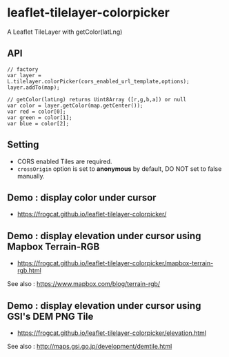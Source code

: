 # leaflet-tilelayer-colorpicker
A Leaflet TileLayer with getColor(latLng)

## API
```
// factory
var layer = L.tilelayer.colorPicker(cors_enabled_url_template,options);
layer.addTo(map);

// getColor(latLng) returns Uint8Array ([r,g,b,a]) or null
var color = layer.getColor(map.getCenter());
var red = color[0];
var green = color[1];
var blue = color[2];
```

## Setting

+ CORS enabled Tiles are required.
+ `crossOrigin` option is set to **anonymous** by default, DO NOT set to false manually.

## Demo : display color under cursor

+ <https://frogcat.github.io/leaflet-tilelayer-colorpicker/>

## Demo : display elevation under cursor using Mapbox Terrain-RGB

+ <https://frogcat.github.io/leaflet-tilelayer-colorpicker/mapbox-terrain-rgb.html>

See also : <https://www.mapbox.com/blog/terrain-rgb/>


## Demo : display elevation under cursor using GSI's DEM PNG Tile

+ <https://frogcat.github.io/leaflet-tilelayer-colorpicker/elevation.html>

See also : <http://maps.gsi.go.jp/development/demtile.html>

